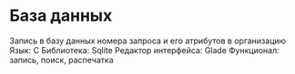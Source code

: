 # База данных
Запись в базу данных номера запроса и его атрибутов в организацию
Язык: С
Библиотека: Sqlite
Редактор интерфейса: Glade
Функционал: запись, поиск, распечатка 
